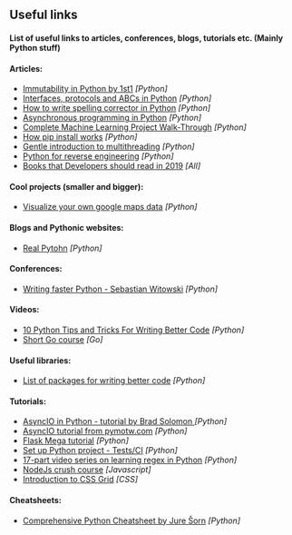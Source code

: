 ## Useful links
#### List of useful links to articles, conferences, blogs, tutorials etc. (Mainly Python stuff)


#### Articles:
* [Immutability in Python by 1st1](https://threader.app/thread/1090325242432630784) _[Python]_
* [Interfaces, protocols and ABCs in Python](http://masnun.rocks/2017/04/15/interfaces-in-python-protocols-and-abcs/) _[Python]_
* [How to write spelling corrector in Python](http://norvig.com/spell-correct.html) _[Python]_
* [Asynchronous programming in Python](https://luminousmen.com/post/asynchronous-programming-python3.5) _[Python]_
* [Complete Machine Learning Project Walk-Through](https://morioh.com/p/b56ae6b04ffc/a-complete-machine-learning-project-walk-through-in-python) _[Python]_
* [How pip install works](https://pydist.com/blog/pip-install) _[Python]_
* [Gentle introduction to multithreading](https://www.internalpointers.com/post/gentle-introduction-multithreading) _[Python]_
* [Python for reverse engineering](https://medium.com/sector443/python-for-reverse-engineering-1-elf-binaries-e31e92c33732) _[Python]_
* [Books that Developers should read in 2019](https://medium.freecodecamp.org/9-books-for-junior-developers-in-2019-e41fc7ecc586) _[All]_

#### Cool projects (smaller and bigger):
* [Visualize your own google maps data](https://kanoki.org/2019/01/20/thank-you-google-for-sharing-my-data/) _[Python]_

#### Blogs and Pythonic websites:
* [Real Pytohn](https://realpython.com) _[Python]_

#### Conferences:
* [Writing faster Python - Sebastian Witowski](https://www.youtube.com/watch?v=YjHsOrOOSuI) _[Python]_

#### Videos:
* [10 Python Tips and Tricks For Writing Better Code](https://www.youtube.com/watch?v=C-gEQdGVXbk) _[Python]_
* [Short Go course](https://www.youtube.com/watch?v=SqrbIlUwR0U&t=1s) _[Go]_


#### Useful libraries:
* [List of packages for writing better code](https://www.reddit.com/r/Python/comments/ao52qn/python_packages_for_writing_better_code/) _[Python]_

#### Tutorials:
* [AsyncIO in Python - tutorial by Brad Solomon ](https://realpython.com/async-io-python/#async-io-is-not-easy) _[Python]_
* [AsyncIO tutorial from pymotw.com](https://pymotw.com/3/asyncio/) _[Python]_
* [Flask Mega tutorial](https://blog.miguelgrinberg.com/post/the-flask-mega-tutorial-part-i-hello-world) _[Python]_
* [Set up Python project - Tests/CI](https://towardsdatascience.com/10-steps-to-set-up-your-python-project-for-success-14ff88b5d13?sk=df8634c99b3e5c6d9fa96b51aba1a4cd) _[Python]_
* [17-part video series on learning regex in Python](https://www.reddit.com/r/Python/comments/aw18cc/i_just_published_a_17part_video_series_on/) _[Python]_
* [NodeJs crush course](https://www.reddit.com/r/webdev/comments/apiqdg/a_nodejs_crash_course_in_90_minutes/) _[Javascript]_
* [Introduction to CSS Grid](https://dev.to/karaluton/introduction-to-css-grid-what-you-should-know-52np) _[CSS]_

#### Cheatsheets:
* [Comprehensive Python Cheatsheet by Jure Šorn](https://gto76.github.io/python-cheatsheet/) _[Python]_
